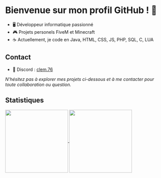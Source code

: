 # Bienvenue sur mon profil GitHub ! 👋

- 🖥️ Développeur informatique passionné
- 🎮 Projets personels FiveM et Minecraft
- ☕ Actuellement, je code en Java, HTML, CSS, JS, PHP, SQL, C, LUA

## Contact
- 💬 Discord : [clem.76](https://discord.com/users/clem.76#0)
<!--- 💼 [Lien vers votre profil LinkedIn ou site web] -->

*N'hésitez pas à explorer mes projets ci-dessous et à me contacter pour toute collaboration ou question.*

## Statistiques
<a href="https://github.com/Daudeuf/Daudeuf">
  <img height=200 align="center" src="https://github-readme-stats.vercel.app/api?username=daudeuf&show_icons=true&theme=radical&rank_icon=github&include_all_commits=false&card_width=400" />
  <!--- rank_icon=percentile --->
</a>
<a href="https://github.com/Daudeuf/Daudeuf">
  <img height=200 align="center" src="https://github-readme-stats.vercel.app/api/top-langs?username=daudeuf&layout=compact&langs_count=8&theme=radical&card_width=400" />
</a>

<!---👋 Hi, I’m @Daudeuf

If you want to talk my private message is open on discord : clem.76



![](https://github-readme-stats.vercel.app/api?username=Daudeuf&show_icons=true) ![](https://github-readme-stats.vercel.app/api/top-langs/?username=Daudeuf&layout=compact&theme=blue-green)
--->
<!---
Daudeuf/Daudeuf is a ✨ special ✨ repository because its `README.md` (this file) appears on your GitHub profile.
You can click the Preview link to take a look at your changes.
--->
